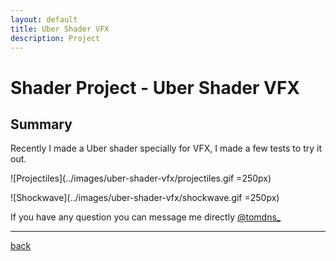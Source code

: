 ```yaml
---
layout: default
title: Uber Shader VFX
description: Project
---
```


# Shader Project - Uber Shader VFX

## Summary

Recently I made a Uber shader specially for VFX, I made a few tests to try it out.

![Projectiles](../images/uber-shader-vfx/projectiles.gif =250px)

![Shockwave](../images/uber-shader-vfx/shockwave.gif =250px)

If you have any question you can message me directly [@tomdns_](https://twitter.com/tomdns_)

* * *

[back](../)
